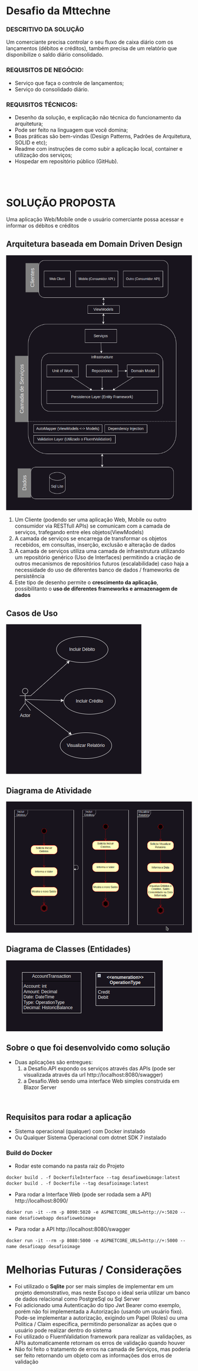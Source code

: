 # Desafio da Mttechne

### DESCRITIVO DA SOLUÇÃO
Um comerciante precisa controlar o seu fluxo de caixa diário com os lançamentos
(débitos e créditos), também precisa de um relatório que disponibilize o saldo
diário consolidado.

### REQUISITOS DE NEGÓCIO:
- Serviço que faça o controle de lançamentos;
- Serviço do consolidado diário.

### REQUISITOS TÉCNICOS:
- Desenho da solução, e explicação não técnica do funcionamento da arquitetura;
- Pode ser feito na linguagem que você domina;
- Boas práticas são bem-vindas (Design Patterns, Padrões de Arquitetura,
SOLID e etc);
- Readme com instruções de como subir a aplicação local, container e utilização
dos serviços;
- Hospedar em repositório público (GitHub).

<br/>
<br/>

# SOLUÇÃO PROPOSTA
Uma aplicação Web/Mobile onde o usuário comerciante possa acessar e informar os débitos e créditos

## Arquitetura baseada em Domain Driven Design
![Alt text](/Diagrams/arquitecture.png "Arquitetura")

1) Um Cliente (podendo ser uma aplicação Web, Mobile ou outro consumidor via RESTfull APIs)
se comunicam com a camada de serviços, trafegando entre eles objetos(ViewModels)
2) A camada de serviços se encarrega de transformar os objetos recebidos, em consultas, inserção, exclusão e alteração de dados
3) A camada de serviços utiliza uma camada de infraestrutura utilizando um repositório genérico (Uso de Interfaces)
permitindo a criação de outros mecanismos de repositórios futuros (escalabilidade) caso haja a necessidade do uso 
de diferentes banco de dados / frameworks de persistência
4) Este tipo de desenho permite o <b>crescimento da aplicação</b>, possibilitanto o <b>uso de diferentes frameworks e armazenagem de dados</b>


## Casos de Uso
![Alt text](/Diagrams/usecase.png "Casos de Uso")

## Diagrama de Atividade
![Alt text](/Diagrams/activity.png "Diagram de Atividade")

## Diagrama de Classes (Entidades)
![Alt text](/Diagrams/classes.png "Diagrama de Classes")


## Sobre o  que foi desenvolvido como solução
- Duas aplicações são entregues:
   1) a Desafio.API expondo os serviços através das APIs (pode ser visualizada através da url http://localhost:8080/swagger)
   2) a Desafio.Web sendo uma interface Web simples construida em Blazor Server

<br/>

## Requisitos para rodar a aplicação
- Sistema operacional (qualquer) com Docker instalado
- Ou Qualquer Sistema Operacional com dotnet SDK 7 instalado

### Build do Docker
- Rodar este comando na pasta raiz do Projeto
```
docker build . -f DockerfileInterface --tag desafiowebimage:latest
docker build . -f Dockerfile --tag desafioimage:latest
```

- Para rodar a Interface Web (pode ser rodada sem a API) http://localhost:8090/
```
docker run -it --rm -p 8090:5020 -e ASPNETCORE_URLS=http://+:5020 --name desafiowebapp desafiowebimage
```

- Para rodar a API http://localhost:8080/swagger
```
docker run -it --rm -p 8080:5000 -e ASPNETCORE_URLS=http://+:5000 --name desafioapp desafioimage
```


# Melhorias Futuras / Considerações
- Foi utilizado o <b>Sqlite</b> por ser mais simples de implementar em um projeto demonstrativo, mas neste Escopo o ideal seria utilizar um banco de dados relacional como PostgreSql ou Sql Server
- Foi adicionado uma Autenticação do tipo Jwt Bearer como exemplo, porém não foi implementada a Autorização (usando um usuário fixo). Pode-se implementar a autorização, exigindo um Papel (Roles) ou uma Politica / Claim especifica, permitindo personalizar
as ações que o usuário pode realizar dentro do sistema
- Foi utilizado o FluentValidation framework para realizar as validações, as APIs automaticamente retornam os erros de validação quando houver
- Não foi feito o tratamento de erros na camada de Serviços, mas poderia ser feito retornando um objeto com as informações dos erros de validação